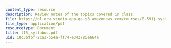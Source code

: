 ```yaml
---
content_type: resource
description: Review notes of the topics covered in class.
file: https://ol-ocw-studio-app-qa.s3.amazonaws.com/courses/8-591j-systems-biology-fall-2004/18c3bfbf2ca3b54aff74e343785e664a_l15_syllabus.pdf
file_type: application/pdf
resourcetype: Document
title: l15_syllabus.pdf
uid: 18c3bfbf-2ca3-b54a-ff74-e343785e664a
---
```

